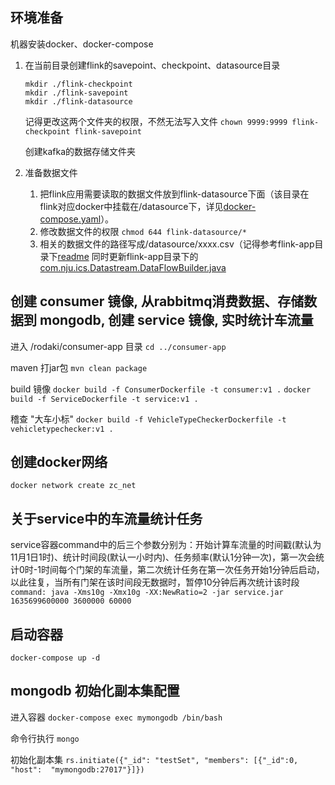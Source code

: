 ## 环境准备
机器安装docker、docker-compose
<!-- ## 运行说明
整个系统主要分为两块内容 ，一个是kafka分布时消息队列系统与flink部署，一个是elasticsearch、flink部署

kafka分布时消息队列系统与flink部署负责抽取数字孪生对象，同时会把车流量预测需要的数据发送到elasticsearch

elasticsearch、flink部署主要是为了进行车流量预测使用 -->


<!-- ## kafka分布时消息队列系统与flink部署

1. 创建flink的savepoint与checkpoint目录
    ```
    mkdir ./flink-checkpoint
    mkdir ./flink-savepoint
    ```
    
    记得更改这两个文件夹的权限，不然无法写入文件
    `chown 9999:9999 flink-checkpoint flink-savepoint`

    创建kafka的数据存储文件夹
    
2. 更新docker-compose.yaml里面相应的数据卷挂载信息(默认即可)

3. 更改kafka中topic信息（默认即可）

    `"zcinput:2:1, zcoutput:2:1"`表示生成两个topic是，5表示5个partition，1个replicas
4. 创建docker网络

    `docker network create zc_net`

4. 部署起来
   
   在当前目录（flink-deploy） `docker-compose up -d`

5. 命令停止

    在当前目录（flink-deploy）`docker-compose down -v`

6. 测试kafka（也可不用执行）
    `docker-compose exec kafka kafkacat -b kafka:9092 -L`
    `docker-compose exec kafka kafka-console-producer.sh --broker-list localhost:9092 --topic zcinput`
    `docker-compose exec kafka kafka-console-consumer.sh --bootstrap-server localhost:9092 --topic zcinput`
## elasticsearch、flink部署

elasticsearch需要持久化存储数据

`mkdir ./es-data`

然后将这个文件夹的所有者的gid和uid改为1000（1000为elasticsearch在容器中的uid），不然es程序无法写入数据，造成容器启动失败

`sudo chown 1000:1000 es-data/`
 -->
1. 在当前目录创建flink的savepoint、checkpoint、datasource目录
    ```
    mkdir ./flink-checkpoint
    mkdir ./flink-savepoint
    mkdir ./flink-datasource
    ```
    
    记得更改这两个文件夹的权限，不然无法写入文件
    `chown 9999:9999 flink-checkpoint flink-savepoint`

    创建kafka的数据存储文件夹
    
2. 准备数据文件
   1. 把flink应用需要读取的数据文件放到flink-datasource下面（该目录在flink对应docker中挂载在/datasource下，详见[docker-compose.yaml](docker-compose.yaml)）。
   2. 修改数据文件的权限
        `chmod 644 flink-datasource/*`
   3. 相关的数据文件的路径写成/datasource/xxxx.csv（记得参考flink-app目录下[readme](../flink-app/readme.md) 同时更新flink-app目录下的[com.nju.ics.Datastream.DataFlowBuilder.java](../flink-app/src/main/java/com/nju/ics/Datastream/DataFlowBuilder.java)

## 创建 consumer 镜像, 从rabbitmq消费数据、存储数据到 mongodb, 创建 service 镜像, 实时统计车流量 

进入 /rodaki/consumer-app 目录
`cd ../consumer-app`

maven 打jar包 
`mvn clean package`


build 镜像
`docker build -f ConsumerDockerfile -t consumer:v1 .`
`docker build -f ServiceDockerfile -t service:v1 .`

稽查 "大车小标"
`docker build -f VehicleTypeCheckerDockerfile -t vehicletypechecker:v1 .`

## 创建docker网络

`docker network create zc_net`


## 关于service中的车流量统计任务
service容器command中的后三个参数分别为：开始计算车流量的时间戳(默认为11月1日1时)、统计时间段(默认一小时内)、任务频率(默认1分钟一次)，第一次会统计0时-1时间每个门架的车流量，第二次统计任务在第一次任务开始1分钟后启动，以此往复，当所有门架在该时间段无数据时，暂停10分钟后再次统计该时段
`command: java -Xms10g -Xmx10g -XX:NewRatio=2 -jar service.jar 1635699600000 3600000 60000`



## 启动容器
`docker-compose up -d`






## mongodb 初始化副本集配置


进入容器
`docker-compose exec mymongodb /bin/bash`

命令行执行
`mongo`

初始化副本集
`rs.initiate({"_id": "testSet", "members": [{"_id":0, "host":  "mymongodb:27017"}]})`

